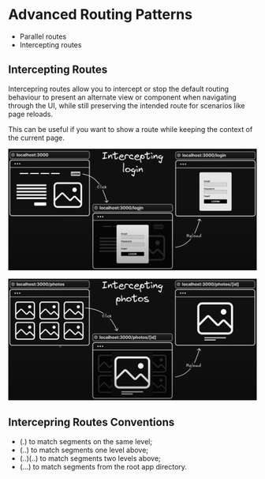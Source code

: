 # Advanced Routing Patterns

- Parallel routes
- Intercepting routes

## Intercepting Routes

Intercepring routes allow you to intercept or stop the default routing behaviour to present an alternate view or component when navigating through the UI, while still preserving the intended route for scenarios like page reloads.

This can be useful if you want to show a route while keeping the context of the current page.

![Schema of Intercepting login](31_intercepting_routes_intercepting_login.png)

![Schema of Intercepting photos](31_intercepting_routes_intercepting_photos.png)

## Intercepring Routes Conventions

- (.) to match segments on the same level;
- (..) to match segments one level above;
- (..)(..) to match segments two levels above;
- (...) to match segments from the root app directory.
